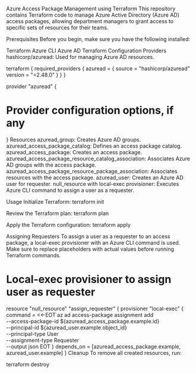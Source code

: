 Azure Access Package Management using Terraform
This repository contains Terraform code to manage Azure Active Directory (Azure AD) access packages, allowing department managers to grant access to specific sets of resources for their teams.

Prerequisites
Before you begin, make sure you have the following installed:

Terraform
Azure CLI
Azure AD 
Terraform Configuration
Providers
hashicorp/azuread: Used for managing Azure AD resources.

terraform {
  required_providers {
    azuread = {
      source  = "hashicorp/azuread"
      version = "=2.48.0"
    }
  }
}

provider "azuread" {
  # Provider configuration options, if any
}
Resources
azuread_group: Creates Azure AD groups.
azuread_access_package_catalog: Defines an access package catalog.
azuread_access_package: Creates an access package.
azuread_access_package_resource_catalog_association: Associates Azure AD groups with the access package.
azuread_access_package_resource_package_association: Associates resources with the access package.
azuread_user: Creates an Azure AD user for requester.
null_resource with local-exec provisioner: Executes Azure CLI command to assign a user as a requester.

Usage
Initialize Terraform:
terraform init

Review the Terraform plan:
terraform plan

Apply the Terraform configuration:
terraform apply

Assigning Requesters
To assign a user as a requester to an access package, a local-exec provisioner with an Azure CLI command is used. Make sure to replace placeholders with actual values before running Terraform commands.

# Local-exec provisioner to assign user as requester
resource "null_resource" "assign_requester" {
  provisioner "local-exec" {
    command = <<-EOT
      az ad access-package assignment add \
        --access-package-id ${azuread_access_package.example.id} \
        --principal-id ${azuread_user.example.object_id} \
        --principal-type User \
        --assignment-type Requester \
        --output json
    EOT
  }
  depends_on = [azuread_access_package.example, azuread_user.example]
}
Cleanup
To remove all created resources, run:

terraform destroy